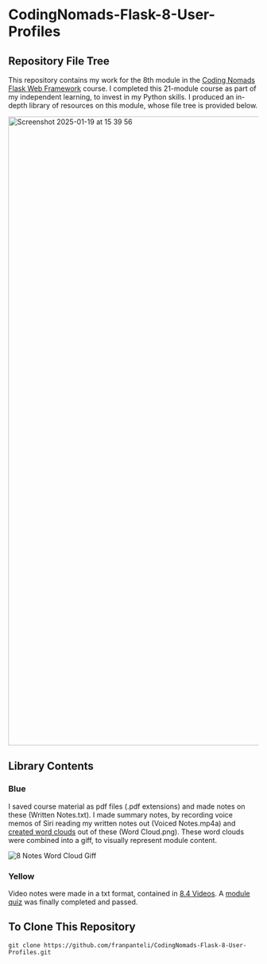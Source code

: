 # CodingNomads-Flask-8-User-Profiles
## Repository File Tree
This repository contains my work for the 8th module in the [Coding Nomads Flask Web Framework](https://codingnomads.com/course/python-flask-web-framework) course. I completed this 21-module course as part of my independent learning, to invest in my Python skills. I produced an in-depth library of resources on this module, whose file tree is provided below. 

<img width="1264" alt="Screenshot 2025-01-19 at 15 39 56" src="https://github.com/user-attachments/assets/30867616-e6b2-43d4-9d14-4d19c88df27b" />

## Library Contents
### Blue
I saved course material as pdf files (.pdf extensions) and made notes on these (Written Notes.txt). I made summary notes, by recording voice memos of Siri reading my written notes out (Voiced Notes.mp4a) and [created word clouds](https://wordart.com/create) out of these (Word Cloud.png). These word clouds were combined into a giff, to visually represent module content.

![8 Notes Word Cloud Giff](https://github.com/user-attachments/assets/63550ded-116b-43d7-9532-a322919f0d18)

### Yellow
Video notes were made in a txt format, contained in [8.4 Videos](https://github.com/franpanteli/CodingNomads-Flask-8-User-Profiles/tree/main/8.4%20Videos). A [module quiz](https://github.com/franpanteli/CodingNomads-Flask-8-User-Profiles/blob/main/8.3%20Quizzes/8.3%20Quiz%20Forms.pdf) was finally completed and passed. 

## To Clone This Repository
```
git clone https://github.com/franpanteli/CodingNomads-Flask-8-User-Profiles.git
```
